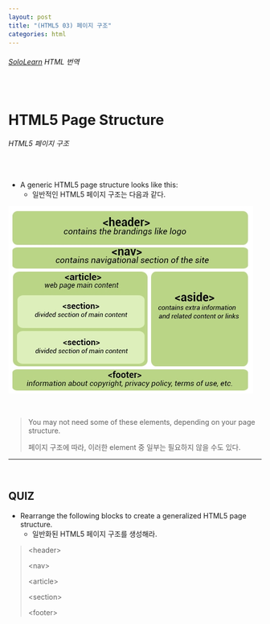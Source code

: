 ```yaml
---
layout: post
title: "(HTML5 03) 페이지 구조"
categories: html
---
```


###### [SoloLearn](https://www.sololearn.com/) HTML 번역

<br>

# HTML5 Page Structure

###### HTML5 페이지 구조

<br>

- A generic HTML5 page structure looks like this:
  - 일반적인 HTML5 페이지 구조는 다음과 같다.

![img](/assets/img/html-sololearn-html5-03-01.png)

<br>

> You may not need some of these elements, depending on your page structure.
>
> 페이지 구조에 따라, 이러한 element 중 일부는 필요하지 않을 수도 있다.

------

<br>

## QUIZ

- Rearrange the following blocks to create a generalized HTML5 page structure.
  - 일반화된 HTML5 페이지 구조를 생성해라.

> \<header>
>
> \<nav>
>
> \<article>
>
> \<section>
>
> \<footer>

<br>